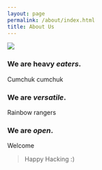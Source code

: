 ```yaml
---
layout: page
permalink: /about/index.html
title: About Us
---
```


<img src="{{ site.url }}/images/bug.png" style="float: block; margin: auto;">

<br>

### We are heavy _eaters_.

Cumchuk cumchuk


### We are _versatile_.

Rainbow rangers


### We are _open_.

Welcome


> Happy Hacking :)
